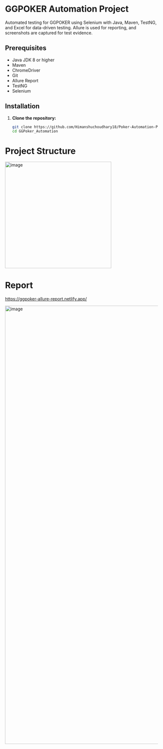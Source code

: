 # GGPOKER Automation Project

Automated testing for GGPOKER using Selenium with Java, Maven, TestNG, and Excel for data-driven testing. Allure is used for reporting, and screenshots are captured for test evidence.

## Prerequisites

- Java JDK 8 or higher
- Maven
- ChromeDriver
- Git
- Allure Report
- TestNG
- Selenium

## Installation

1. **Clone the repository:**

   ```bash
   git clone https://github.com/Himanshuchoudhary18/Poker-Automation-Project-.git
   cd GGPoker_Automation

# Project Structure
<img width="350" alt="image" src="https://github.com/Mayankjha1/GGPoker-Automation/assets/81032702/09142f44-78bb-46d7-bbce-e9c77074eed0">

# Report 
https://ggpoker-allure-report.netlify.app/

<img width="1440" alt="image" src="https://github.com/Mayankjha1/GGPoker-Automation/assets/81032702/e396384f-78f5-4b83-b1ea-a3fda50e13ff">



